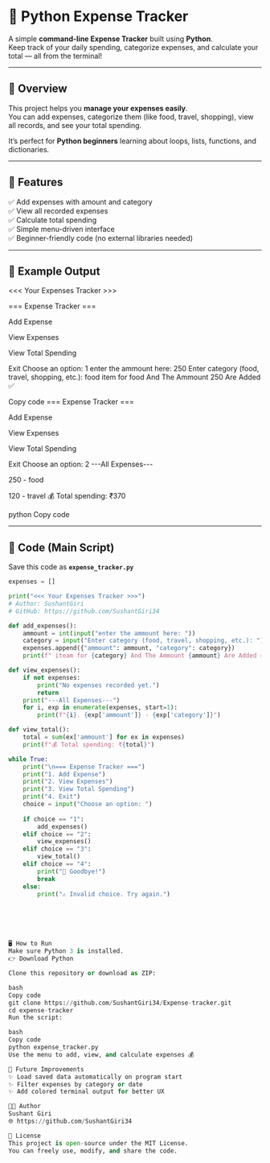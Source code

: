 # 💸 Python Expense Tracker

A simple **command-line Expense Tracker** built using **Python**.  
Keep track of your daily spending, categorize expenses, and calculate your total — all from the terminal!

---

## 🧠 Overview

This project helps you **manage your expenses easily**.  
You can add expenses, categorize them (like food, travel, shopping), view all records, and see your total spending.

It’s perfect for **Python beginners** learning about loops, lists, functions, and dictionaries.

---

## 🚀 Features

✅ Add expenses with amount and category  
✅ View all recorded expenses  
✅ Calculate total spending  
✅ Simple menu-driven interface  
✅ Beginner-friendly code (no external libraries needed)

---

## 🧾 Example Output

<<< Your Expenses Tracker >>>

=== Expense Tracker ===

Add Expense

View Expenses

View Total Spending

Exit
Choose an option: 1
enter the ammount here: 250
Enter category (food, travel, shopping, etc.): food
item for food And The Ammount 250 Are Added ✅

Copy code
=== Expense Tracker ===

Add Expense

View Expenses

View Total Spending

Exit
Choose an option: 2
---All Expenses---

250 - food

120 - travel
💰 Total spending: ₹370

python
Copy code

---

## 🧩 Code (Main Script)

Save this code as **`expense_tracker.py`**

```python
expenses = []

print("<<< Your Expenses Tracker >>>")
# Author: SushantGiri
# GitHub: https://github.com/SushantGiri34

def add_expenses():
    ammount = int(input("enter the ammount here: "))
    category = input("Enter category (food, travel, shopping, etc.): ")
    expenses.append({"ammount": ammount, "category": category})
    print(f" iteam for {category} And The Ammount {ammount} Are Added ✅")

def view_expenses():
    if not expenses:
        print("No expenses recorded yet.")
        return
    print("---All Expenses---")
    for i, exp in enumerate(expenses, start=1):
        print(f"{i}. {exp['ammount']} - {exp['category']}")

def view_total():
    total = sum(ex['ammount'] for ex in expenses)
    print(f"💰 Total spending: ₹{total}")

while True:
    print("\n=== Expense Tracker ===")
    print("1. Add Expense")
    print("2. View Expenses")
    print("3. View Total Spending")
    print("4. Exit")
    choice = input("Choose an option: ")
    
    if choice == "1":
        add_expenses()
    elif choice == "2":
        view_expenses()
    elif choice == "3":
        view_total()
    elif choice == "4":
        print("👋 Goodbye!")
        break
    else:
        print("⚠ Invalid choice. Try again.")






🖥️ How to Run
Make sure Python 3 is installed.
👉 Download Python

Clone this repository or download as ZIP:

bash
Copy code
git clone https://github.com/SushantGiri34/Expense-tracker.git
cd expense-tracker
Run the script:

bash
Copy code
python expense_tracker.py
Use the menu to add, view, and calculate expenses 💰

🧰 Future Improvements
✨ Load saved data automatically on program start
✨ Filter expenses by category or date
✨ Add colored terminal output for better UX

🧑‍💻 Author
Sushant Giri
🌐 https://github.com/SushantGiri34

🪪 License
This project is open-source under the MIT License.
You can freely use, modify, and share the code.
